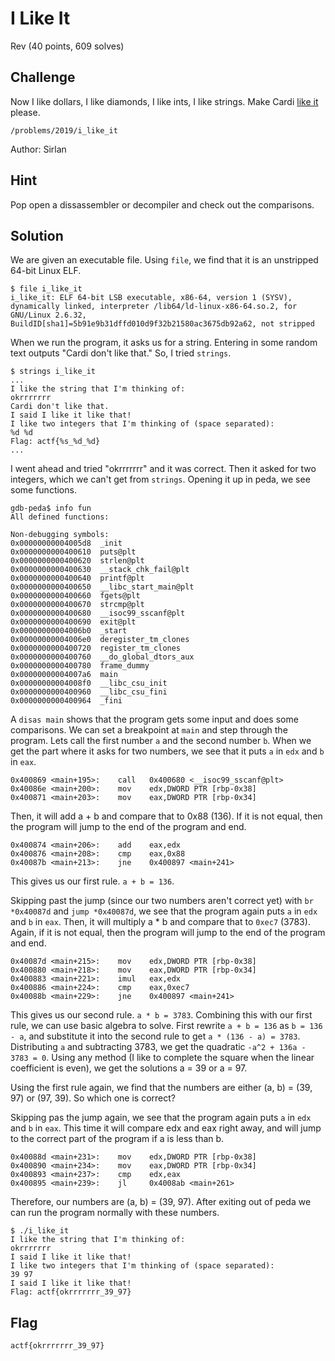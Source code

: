 # I Like It
Rev (40 points, 609 solves)

## Challenge 

Now I like dollars, I like diamonds, I like ints, I like strings. Make Cardi [like it](https://files.actf.co/ced231db51437ed22dd7b244042135184436148b97cd16236bf0bc12f6139d5e/i_like_it) please.

```
/problems/2019/i_like_it
```

Author: Sirlan

## Hint

Pop open a dissassembler or decompiler and check out the comparisons.

## Solution

We are given an executable file. Using `file`, we find that it is an unstripped 64-bit Linux ELF. 

```
$ file i_like_it 
i_like_it: ELF 64-bit LSB executable, x86-64, version 1 (SYSV), dynamically linked, interpreter /lib64/ld-linux-x86-64.so.2, for GNU/Linux 2.6.32, BuildID[sha1]=5b91e9b31dffd010d9f32b21580ac3675db92a62, not stripped
```

When we run the program, it asks us for a string. Entering in some random text outputs "Cardi don't like that." So, I tried `strings`.

```
$ strings i_like_it
...
I like the string that I'm thinking of: 
okrrrrrrr
Cardi don't like that.
I said I like it like that!
I like two integers that I'm thinking of (space separated): 
%d %d
Flag: actf{%s_%d_%d}
...
```

I went ahead and tried "okrrrrrrr" and it was correct. Then it asked for two integers, which we can't get from `strings`. Opening it up in peda, we see some functions. 

```
gdb-peda$ info fun
All defined functions:

Non-debugging symbols:
0x00000000004005d8  _init
0x0000000000400610  puts@plt
0x0000000000400620  strlen@plt
0x0000000000400630  __stack_chk_fail@plt
0x0000000000400640  printf@plt
0x0000000000400650  __libc_start_main@plt
0x0000000000400660  fgets@plt
0x0000000000400670  strcmp@plt
0x0000000000400680  __isoc99_sscanf@plt
0x0000000000400690  exit@plt
0x00000000004006b0  _start
0x00000000004006e0  deregister_tm_clones
0x0000000000400720  register_tm_clones
0x0000000000400760  __do_global_dtors_aux
0x0000000000400780  frame_dummy
0x00000000004007a6  main
0x00000000004008f0  __libc_csu_init
0x0000000000400960  __libc_csu_fini
0x0000000000400964  _fini

```

A `disas main` shows that the program gets some input and does some comparisons. We can set a breakpoint at `main` and step through the program. Lets call the first number `a` and the second number `b`. When we get the part where it asks for two numbers, we see that it puts `a` in `edx` and `b` in `eax`.

```
0x400869 <main+195>:	call   0x400680 <__isoc99_sscanf@plt>
0x40086e <main+200>:	mov    edx,DWORD PTR [rbp-0x38]
0x400871 <main+203>:	mov    eax,DWORD PTR [rbp-0x34]
```

Then, it will add a + b and compare that to 0x88 (136). If it is not equal, then the program will jump to the end of the program and end. 

```
0x400874 <main+206>:	add    eax,edx
0x400876 <main+208>:	cmp    eax,0x88
0x40087b <main+213>:	jne    0x400897 <main+241>
```

This gives us our first rule. `a + b = 136`. 

Skipping past the jump (since our two numbers aren't correct yet) with `br *0x40087d` and `jump *0x40087d`, we see that the program again puts `a` in `edx` and `b` in `eax`. Then, it will multiply a * b and compare that to `0xec7` (3783). Again, if it is not equal, then the program will jump to the end of the program and end. 

```
0x40087d <main+215>:	mov    edx,DWORD PTR [rbp-0x38]
0x400880 <main+218>:	mov    eax,DWORD PTR [rbp-0x34]
0x400883 <main+221>:	imul   eax,edx
0x400886 <main+224>:	cmp    eax,0xec7
0x40088b <main+229>:	jne    0x400897 <main+241>
```

This gives us our second rule. `a * b = 3783`. Combining this with our first rule, we can use basic algebra to solve. First rewrite `a + b = 136` as `b = 136 - a`, and substitute it into the second rule to get `a * (136 - a) = 3783`. Distributing `a` and subtracting 3783, we get the quadratic `-a^2 + 136a - 3783 = 0`. Using any method (I like to complete the square when the linear coefficient is even), we get the solutions a = 39 or a = 97. 

Using the first rule again, we find that the numbers are either (a, b) = (39, 97) or (97, 39). So which one is correct?

Skipping pas the jump again, we see that the program again puts `a` in `edx` and `b` in `eax`. This time it will compare edx and eax right away, and will jump to the correct part of the program if a is less than b. 

```
0x40088d <main+231>:	mov    edx,DWORD PTR [rbp-0x38]
0x400890 <main+234>:	mov    eax,DWORD PTR [rbp-0x34]
0x400893 <main+237>:	cmp    edx,eax
0x400895 <main+239>:	jl     0x4008ab <main+261>
```

Therefore, our numbers are (a, b) = (39, 97). After exiting out of peda we can run the program normally with these numbers. 

```
$ ./i_like_it 
I like the string that I'm thinking of: 
okrrrrrrr
I said I like it like that!
I like two integers that I'm thinking of (space separated): 
39 97
I said I like it like that!
Flag: actf{okrrrrrrr_39_97}
```

## Flag

```
actf{okrrrrrrr_39_97}
```